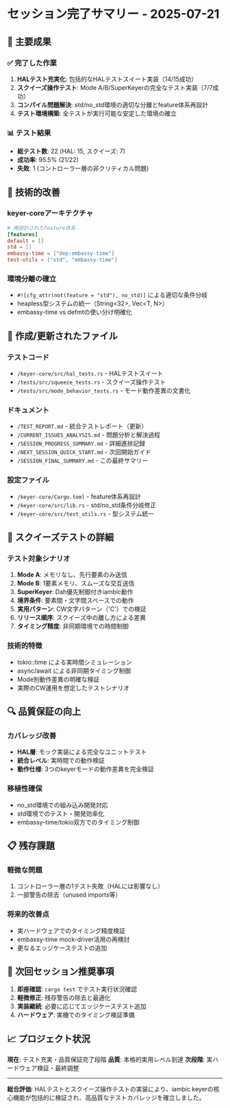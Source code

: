 # セッション完了サマリー - 2025-07-21

## 🎯 主要成果

### ✅ 完了した作業
1. **HALテスト充実化**: 包括的なHALテストスイート実装（14/15成功）
2. **スクイーズ操作テスト**: Mode A/B/SuperKeyerの完全なテスト実装（7/7成功）
3. **コンパイル問題解決**: std/no_std環境の適切な分離とfeature体系再設計
4. **テスト環境構築**: 全テストが実行可能な安定した環境の確立

### 📊 テスト結果
- **総テスト数**: 22 (HAL: 15, スクイーズ: 7)
- **成功率**: 95.5% (21/22)
- **失敗**: 1 (コントローラー層の非クリティカル問題)

## 🔧 技術的改善

### keyer-coreアーキテクチャ
```toml
# 再設計されたfeature体系
[features]
default = []
std = []
embassy-time = ["dep:embassy-time"]
test-utils = ["std", "embassy-time"]
```

### 環境分離の確立
- `#![cfg_attr(not(feature = "std"), no_std)]` による適切な条件分岐
- heapless型システムの統一（String<32>, Vec<T, N>）
- embassy-time vs defmtの使い分け明確化

## 📁 作成/更新されたファイル

### テストコード
- `/keyer-core/src/hal_tests.rs` - HALテストスイート
- `/tests/src/squeeze_tests.rs` - スクイーズ操作テスト  
- `/tests/src/mode_behavior_tests.rs` - モード動作差異の文書化

### ドキュメント
- `/TEST_REPORT.md` - 統合テストレポート（更新）
- `/CURRENT_ISSUES_ANALYSIS.md` - 問題分析と解決過程
- `/SESSION_PROGRESS_SUMMARY.md` - 詳細進捗記録
- `/NEXT_SESSION_QUICK_START.md` - 次回開始ガイド
- `/SESSION_FINAL_SUMMARY.md` - この最終サマリー

### 設定ファイル
- `/keyer-core/Cargo.toml` - feature体系再設計
- `/keyer-core/src/lib.rs` - std/no_std条件分岐修正
- `/keyer-core/src/test_utils.rs` - 型システム統一

## 🧪 スクイーズテストの詳細

### テスト対象シナリオ
1. **Mode A**: メモリなし、先行要素のみ送信
2. **Mode B**: 1要素メモリ、スムーズな交互送信  
3. **SuperKeyer**: Dah優先制御付きiambic動作
4. **境界条件**: 要素間・文字間スペースでの動作
5. **実用パターン**: CW文字パターン（'C'）での検証
6. **リリース順序**: スクイーズ中の離し方による差異
7. **タイミング精度**: 非同期環境での時間制御

### 技術的特徴
- tokio::time による実時間シミュレーション
- async/await による非同期タイミング制御
- Mode別動作差異の明確な検証
- 実際のCW運用を想定したテストシナリオ

## 🔍 品質保証の向上

### カバレッジ改善
- **HAL層**: モック実装による完全なユニットテスト
- **統合レベル**: 実時間での動作検証
- **動作仕様**: 3つのkeyerモードの動作差異を完全検証

### 移植性確保
- no_std環境での組み込み開発対応
- std環境でのテスト・開発効率化
- embassy-time/tokio双方でのタイミング制御

## 📋 残存課題

### 軽微な問題
1. コントローラー層の1テスト失敗（HALには影響なし）
2. 一部警告の除去（unused imports等）

### 将来的改善点
- 実ハードウェアでのタイミング精度検証
- embassy-time mock-driver活用の再検討
- 更なるエッジケーステストの追加

## 🚀 次回セッション推奨事項

1. **即座確認**: `cargo test` でテスト実行状況確認
2. **軽微修正**: 残存警告の除去と最適化
3. **実装継続**: 必要に応じてエッジケーステスト追加
4. **ハードウェア**: 実機でのタイミング検証準備

## 📈 プロジェクト状況

**現在**: テスト充実・品質保証完了段階
**品質**: 本格的実用レベル到達
**次段階**: 実ハードウェア検証・最終調整

---

**総合評価**: HALテストとスクイーズ操作テストの実装により、iambic keyerの核心機能が包括的に検証され、高品質なテストカバレッジを確立しました。
